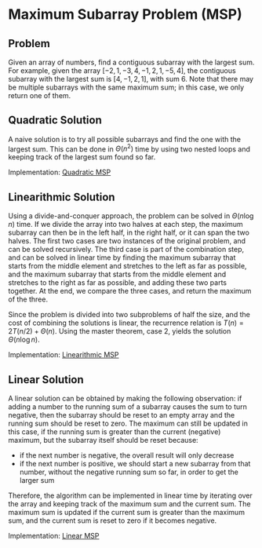 # Maximum Subarray Problem (MSP)

## Problem

Given an array of numbers, find a contiguous subarray with the largest sum. For example, given the array $[-2, 1, -3, 4, -1, 2, 1, -5, 4]$, the contiguous subarray with the largest sum is $[4, -1, 2, 1]$, with sum 6. Note that there may be multiple subarrays with the same maximum sum; in this case, we only return one of them.

## Quadratic Solution

A naive solution is to try all possible subarrays and find the one with the largest sum. This can be done in $\Theta(n^2)$ time by using two nested loops and keeping track of the largest sum found so far.

Implementation: [Quadratic MSP](https://github.com/pl3onasm/AADS/blob/main/algorithms/divide-and-conquer/max-subarray/msp-1.c)

## Linearithmic Solution

Using a divide-and-conquer approach, the problem can be solved in $\Theta(n \log n)$ time. If we divide the array into two halves at each step, the maximum subarray can then be in the left half, in the right half, or it can span the two halves. The first two cases are two instances of the original problem, and can be solved recursively. The third case is part of the combination step, and can be solved in linear time by finding the maximum subarray that starts from the middle element and stretches to the left as far as possible, and the maximum subarray that starts from the middle element and stretches to the right as far as possible, and adding these two parts together. At the end, we compare the three cases, and return the maximum of the three.

Since the problem is divided into two subproblems of half the size, and the cost of combining the solutions is linear, the recurrence relation is $T(n) = 2T(n/2) + \Theta(n)$. Using the master theorem, case 2, yields the solution $\Theta(n \log n)$.

Implementation: [Linearithmic MSP](https://github.com/pl3onasm/AADS/blob/main/algorithms/divide-and-conquer/max-subarray/msp-2.c)

## Linear Solution

A linear solution can be obtained by making the following observation: if adding a number to the running sum of a subarray causes the sum to turn negative, then the subarray should be reset to an empty array and the running sum should be reset to zero. The maximum can still be updated in this case, if the running sum is greater than the current (negative) maximum, but the subarray itself should be reset because:

- if the next number is negative, the overall result will only decrease
- if the next number is positive, we should start a new subarray from that number, without the negative running sum so far, in order to get the larger sum

Therefore, the algorithm can be implemented in linear time by iterating over the array and keeping track of the maximum sum and the current sum. The maximum sum is updated if the current sum is greater than the maximum sum, and the current sum is reset to zero if it becomes negative.

Implementation: [Linear MSP](https://github.com/pl3onasm/AADS/blob/main/algorithms/divide-and-conquer/max-subarray/msp-3.c)
